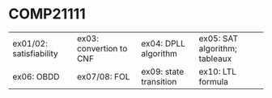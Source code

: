 # COMP21111

<table>
  <tr>
    <td>ex01/02: satisfiability</td>
    <td>ex03: convertion to CNF</td>
    <td>ex04: DPLL algorithm</td>
    <td>ex05: SAT algorithm; tableaux</td>
  </tr>
  <tr>
    <td>ex06: OBDD</td>
    <td>ex07/08: FOL</td>
    <td>ex09: state transition</td>
    <td>ex10: LTL formula</td>
  </tr>
</table>